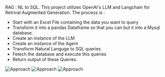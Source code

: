 RAG : NL to SQL. 
This project utilizes OpenAI's LLM and Langchain for Retrival Augmented Generation.
The process is : 
* Start with an Excel File containing the data you want to query
* Transform it into a pandas Dataframe so that you can but it into a Mysql database.
* Create an instance of the LLM
* Create an instance of the Agent
* Transform Natural Languge to SQL queries
* Fetech the database and execute this queries
* Return output of these Queries.



![Approach](Figures/data_p.png)
![Approach](Figures/data_p.png)
![Approach](Figures/data_p.png)
